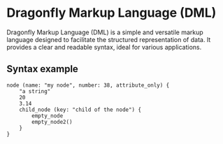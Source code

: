 # Dragonfly Markup Language (DML)

Dragonfly Markup Language (DML) is a simple and versatile markup language designed to facilitate the structured representation of data. It provides a clear and readable syntax, ideal for various applications.

## Syntax example

```dml
node (name: "my node", number: 38, attribute_only) {
	"a string"
    20
    3.14
	child_node (key: "child of the node") {
		empty_node
		empty_node2()
	}
}
```
